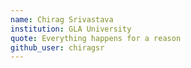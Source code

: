 ```yaml
---
name: Chirag Srivastava
institution: GLA University
quote: Everything happens for a reason
github_user: chiragsr
---
```

